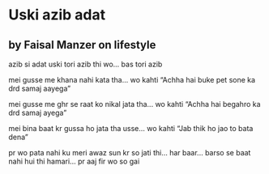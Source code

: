 # Uski azib adat
## by Faisal Manzer on lifestyle
azib si adat uski
tori azib thi wo... bas tori azib

mei gusse me khana nahi kata tha... wo kahti “Achha hai buke pet sone ka drd samaj aayega”

mei gusse me ghr se raat ko nikal jata tha... wo kahti “Achha hai begahro ka drd samaj ayega”

mei bina baat kr gussa ho jata tha usse... wo kahti “Jab thik ho jao to bata dena”

pr wo pata nahi ku meri awaz sun kr so jati thi... har baar... barso se baat nahi hui thi hamari... pr aaj fir wo so gai